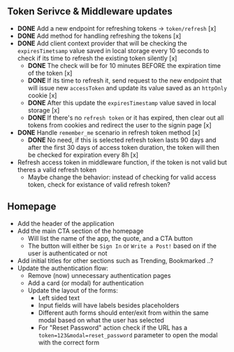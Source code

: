 ## Token Serivce & Middleware updates

- **DONE** Add a new endpoint for refreshing tokens -> `token/refresh` [x]
- **DONE** Add method for handling refreshing the tokens [x]
- **DONE** Add client context provider that will be checking the `expiresTimetsamp` value saved in local storage
  every 10 seconds to check if its time to refresh the existing token silently [x]
  - **DONE** The check will be for 10 minutes BEFORE the expiration time of the token [x]
  - **DONE** If its time to refresh it, send request to the new endpoint that will issue new `accessToken`
    and update its value saved as an `httpOnly` cookie [x]
  - **DONE** After this update the `expiresTimestamp` value saved in local storage [x]
  - **DONE** If there's no `refresh token` or it has expired, then clear out all tokens from cookies and redirect
    the user to the signin page [x]
- **DONE** Handle `remember_me` scenario in refresh token method [x]
  - **DONE** No need, if this is selected refresh token lasts 90 days and after
    the first 30 days of access token duration, the token will then be 
    checked for expiration every 8h [x]
- Refresh access token in middleware function, if the token is not valid but theres a valid refresh token
  - Maybe change the behavior: instead of checking for valid access token, check for existance of valid refresh token?


## Homepage

- Add the header of the application
- Add the main CTA section of the homepage
  - Will list the name of the app, the quote, and a CTA button
  - The button will either be `Sign In` or `Write a Post!` based on if the user is authenticated or not
- Add initial titles for other sections such as Trending, Bookmarked ..?
- Update the authentication flow:
  - Remove (now) unnecessary authentication pages
  - Add a card (or modal) for authentication
  - Update the layout of the forms:
    - Left sided text
    - Input fields will have labels besides placeholders
    - Different auth forms should enter/exit from within the same modal based on what the user has selected
    - For "Reset Password" action check if the URL has a `token=123&modal=reset_password` parameter to open the modal with the correct form
